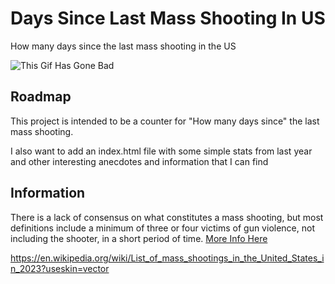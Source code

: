 # Days Since Last Mass Shooting In US
How many days since the last mass shooting in the US

![This Gif Has Gone Bad](https://media.tenor.com/rDNGnGliOOAAAAAd/futurama-days-since-last-accident.gif)

## Roadmap
This project is intended to be a counter for "How many days since" the last mass shooting.

I also want to add an index.html file with some simple stats from last year and other interesting anecdotes and information that I can find

## Information

There is a lack of consensus on what constitutes a mass shooting, but most definitions include a minimum of three or four victims of gun violence, not including the shooter, in a short period of time. [More Info Here](https://en.wikipedia.org/wiki/Mass_shooting?useskin=vector)

https://en.wikipedia.org/wiki/List_of_mass_shootings_in_the_United_States_in_2023?useskin=vector
